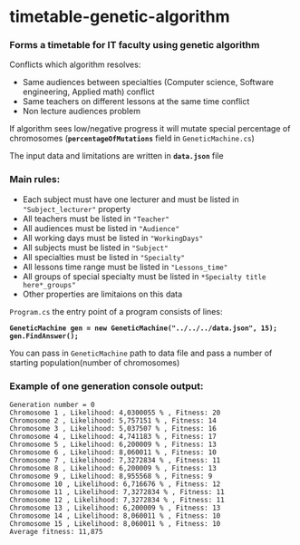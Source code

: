 # timetable-genetic-algorithm

### Forms a timetable for IT faculty using genetic algorithm

Conflicts which algorithm resolves:
- Same audiences between specialties (Computer science, Software engineering, Applied math) conflict
- Same teachers on different lessons at the same time conflict
- Non lecture audiences problem

If algorithm sees low/negative progress it will mutate special percentage of chromosomes (**`percentageOfMutations`** field in `GeneticMachine.cs`)

The input data and limitations are written in **`data.json`** file<br>
### Main rules:
- Each subject must have one lecturer and must be listed in `"Subject_lecturer"` property
- All teachers must be listed in `"Teacher"`
- All audiences must be listed in `"Audience"`
- All working days must be listed in `"WorkingDays"`
- All subjects must be listed in `"Subject"`
- All specialties must be listed in `"Specialty"`
- All lessons time range must be listed in `"Lessons_time"`
- All groups of special specialty must be listed in `*Specialty title here*_groups"`
- Other properties are limitaions on this data

`Program.cs` the entry point of a program consists of lines: <br>

 **`GeneticMachine gen = new GeneticMachine("../../../data.json", 15);`**<br>
 **`gen.FindAnswer();`**<br>
 
 You can pass in `GeneticMachine` path to data file and pass a number of starting population(number of chromosomes) <br>
 ### Example of one generation console output:
 

`Generation number = 0` <br>
`Chromosome 1 , Likelihood: 4,0300055 % , Fitness: 20 `<br>
`Chromosome 2 , Likelihood: 5,757151 % , Fitness: 14 `<br>
`Chromosome 3 , Likelihood: 5,037507 % , Fitness: 16 `<br>
`Chromosome 4 , Likelihood: 4,741183 % , Fitness: 17 `<br>
`Chromosome 5 , Likelihood: 6,200009 % , Fitness: 13 `<br>
`Chromosome 6 , Likelihood: 8,060011 % , Fitness: 10 `<br>
`Chromosome 7 , Likelihood: 7,3272834 % , Fitness: 11 `<br>
`Chromosome 8 , Likelihood: 6,200009 % , Fitness: 13 `<br>
`Chromosome 9 , Likelihood: 8,955568 % , Fitness: 9 `<br>
`Chromosome 10 , Likelihood: 6,716676 % , Fitness: 12 `<br>
`Chromosome 11 , Likelihood: 7,3272834 % , Fitness: 11 `<br>
`Chromosome 12 , Likelihood: 7,3272834 % , Fitness: 11 `<br>
`Chromosome 13 , Likelihood: 6,200009 % , Fitness: 13 `<br>
`Chromosome 14 , Likelihood: 8,060011 % , Fitness: 10 `<br>
`Chromosome 15 , Likelihood: 8,060011 % , Fitness: 10 `<br>
`Average fitness: 11,875`

